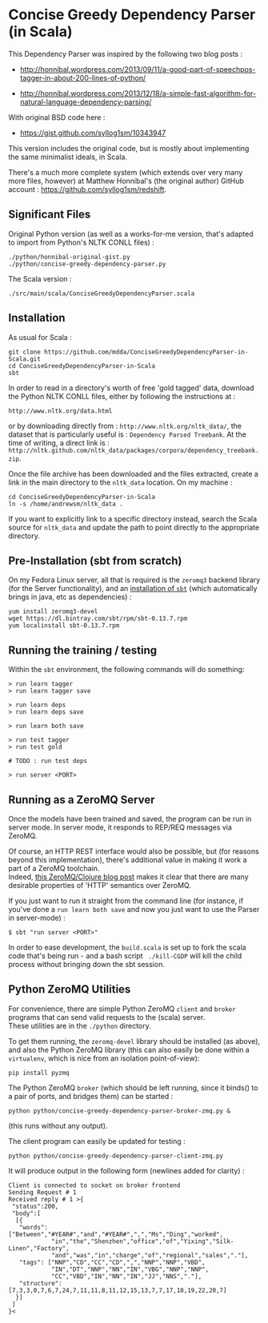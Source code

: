 Concise Greedy Dependency Parser (in Scala)
===========================================

This Dependency Parser was inspired by the following two blog posts : 

  * http://honnibal.wordpress.com/2013/09/11/a-good-part-of-speechpos-tagger-in-about-200-lines-of-python/

  * http://honnibal.wordpress.com/2013/12/18/a-simple-fast-algorithm-for-natural-language-dependency-parsing/

With original BSD code here : 

  * https://gist.github.com/syllog1sm/10343947

This version includes the original code, but is mostly about implementing the same minimalist ideals, in Scala.

There's a much more complete system (which extends over very many more files, however) 
at Matthew Honnibal's (the original author) GitHub account : https://github.com/syllog1sm/redshift.  


Significant Files
--------------------------------------

Original Python version (as well as a works-for-me version, that's adapted to import from Python's NLTK CONLL files) :
```
./python/honnibal-original-gist.py
./python/concise-greedy-dependency-parser.py 
```

The Scala version :

```
./src/main/scala/ConciseGreedyDependencyParser.scala 
```

Installation
--------------------------------------
As usual for Scala :
```
git clone https://github.com/mdda/ConciseGreedyDependencyParser-in-Scala.git
cd ConciseGreedyDependencyParser-in-Scala
sbt
```

In order to read in a directory's worth of free 'gold tagged' data, download the Python NLTK CONLL files, either by following the instructions at : 
```
http://www.nltk.org/data.html
```

or by downloading directly from : ```http://www.nltk.org/nltk_data/```, the dataset that is particularly useful is : ```Dependency Parsed Treebank```.
At the time of writing, a direct link is : ```http://nltk.github.com/nltk_data/packages/corpora/dependency_treebank.zip```.

Once the file archive has been downloaded and the files extracted, 
create a link in the main directory to the ```nltk_data``` location.  On my machine : 
```
cd ConciseGreedyDependencyParser-in-Scala
ln -s /home/andrewsm/nltk_data .
```

If you want to explicitly link to a specific directory instead, 
search the Scala source for ```nltk_data``` and update the path to point directly to the appropriate directory.


Pre-Installation (sbt from scratch)
--------------------------------------
On my Fedora Linux server, all that is required is the ```zeromq3``` backend library (for the Server functionality), 
and an [installation of ```sbt```](http://www.scala-sbt.org/release/tutorial/Installing-sbt-on-Linux.html) 
(which automatically brings in java, etc as dependencies) : 
```
yum install zeromq3-devel
wget https://dl.bintray.com/sbt/rpm/sbt-0.13.7.rpm
yum localinstall sbt-0.13.7.rpm
```


Running the training / testing
--------------------------------------

Within the ```sbt``` environment, the following commands will do something: 

```
> run learn tagger
> run learn tagger save

> run learn deps
> run learn deps save

> run learn both save

> run test tagger
> run test gold

# TODO : run test deps

> run server <PORT>
```


Running as a ZeroMQ Server
--------------------------------------
Once the models have been trained and saved, the program can be run in server mode.
In server mode, it responds to REP/REQ messages via ZeroMQ.

Of course, an HTTP REST interface would also be possible, but (for reasons beyond this implementation),
there's additional value in making it work a part of a ZeroMQ toolchain.  
Indeed, [this ZeroMQ/Clojure blog post](http://augustl.com/blog/2013/zeromq_instead_of_http/) 
makes it clear that there are many desirable properties of 'HTTP' semantics over ZeroMQ.

If you just want to run it straight from the command line 
(for instance, if you've done a ```run learn both save``` and now you just want to 
use the Parser in server-mode) : 

```
$ sbt "run server <PORT>"
```

In order to ease development, the ```build.scala``` is set up to fork 
the scala code that's being run - and a bash script ``` ./kill-CGDP``` will kill
the child process without bringing down the sbt session.


Python ZeroMQ Utilities
--------------------------------------

For convenience, there are simple Python ZeroMQ ```client``` and ```broker``` 
programs that can send valid requests to the (scala) server.  
These utilities are in the ```./python``` directory.

To get them running, the ```zeromq-devel``` library should be installed (as above), and also the Python ZeroMQ library 
(this can also easily be done within a ```virtualenv```, which is nice from an isolation point-of-view): 
```
pip install pyzmq
```

The Python ZeroMQ ```broker``` (which should be left running, since it binds() to a pair of ports, and bridges them) can be started :
```
python python/concise-greedy-dependency-parser-broker-zmq.py &
```
(this runs without any output).

The client program can easily be updated for testing :
```
python python/concise-greedy-dependency-parser-client-zmq.py
```

It will produce output in the following form (newlines added for clarity) :
```
Client is connected to socket on broker frontend
Sending Request # 1
Received reply # 1 >{
 "status":200,
 "body":[
  [{
   "words":["Between","#YEAR#","and","#YEAR#",",","Ms","Ding","worked",
            "in","the","Shenzhen","office","of","Yixing","Silk-Linen","Factory",
            "and","was","in","charge","of","regional","sales","."],
   "tags": ["NNP","CD","CC","CD",",","NNP","NNP","VBD",
            "IN","DT","NNP","NN","IN","VBG","NNP","NNP",
            "CC","VBD","IN","NN","IN","JJ","NNS","."],
   "structure":[7,3,3,0,7,6,7,24,7,11,11,8,11,12,15,13,7,7,17,18,19,22,20,7]
  }]
 ]
}<
```
